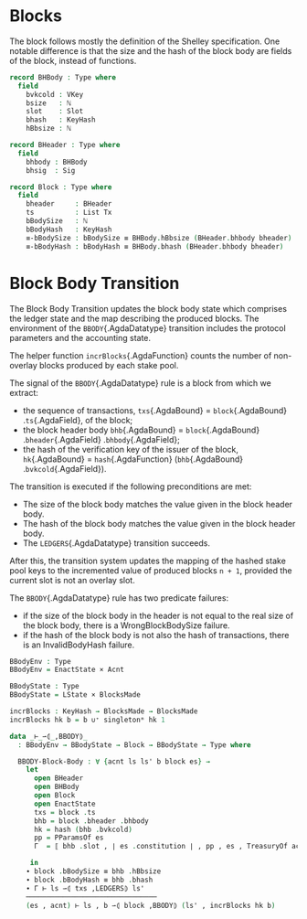 <!--
```agda
{-# OPTIONS --safe #-}
open import Ledger.Prelude
open import Ledger.Conway.Specification.Abstract
open import Ledger.Conway.Specification.Transaction
 
module Ledger.Conway.Specification.BlockBody
  (txs : _) (open TransactionStructure txs)
  (abs : AbstractFunctions txs) (open AbstractFunctions abs)
  where

open import Ledger.Conway.Specification.Enact govStructure
open import Ledger.Conway.Specification.Ledger txs abs
open import Ledger.Conway.Specification.Rewards txs abs
```
-->

# Blocks

The block follows mostly the definition of the Shelley specification. One
notable difference is that the size and the hash of the block body are fields
of the block, instead of functions.

```agda
record BHBody : Type where
  field
    bvkcold : VKey
    bsize   : ℕ
    slot    : Slot
    bhash   : KeyHash
    hBbsize : ℕ

record BHeader : Type where
  field
    bhbody : BHBody
    bhsig  : Sig

record Block : Type where
  field
    bheader     : BHeader
    ts          : List Tx
    bBodySize   : ℕ
    bBodyHash   : KeyHash
    ≡-bBodySize : bBodySize ≡ BHBody.hBbsize (BHeader.bhbody bheader)
    ≡-bBodyHash : bBodyHash ≡ BHBody.bhash (BHeader.bhbody bheader)
```

# Block Body Transition

The Block Body Transition updates the block body state which comprises the
ledger state and the map describing the produced blocks. The environment of the
`BBODY`{.AgdaDatatype} transition includes the protocol parameters and the accounting
state.

The helper function `incrBlocks`{.AgdaFunction} counts the number of
non-overlay blocks produced by each stake pool.

The signal of the `BBODY`{.AgdaDatatype} rule is a block from which we extract:
* the sequence of transactions, `txs`{.AgdaBound} = `block`{.AgdaBound} .`ts`{.AgdaField}, of the block;
* the block header body `bhb`{.AgdaBound} = `block`{.AgdaBound} .`bheader`{.AgdaField} .`bhbody`{.AgdaField};
* the hash of the verification key of the issuer of the block, `hk`{.AgdaBound} = `hash`{.AgdaFunction} (`bhb`{.AgdaBound} .`bvkcold`{.AgdaField}).

The transition is executed if the following preconditions are met:
* The size of the block body matches the value given in the block header body.
* The hash of the block body matches the value given in the block header body.
* The `LEDGERS`{.AgdaDatatype} transition succeeds.

After this, the transition system updates the mapping of the hashed stake pool
keys to the incremented value of produced blocks `n + 1`, provided the current
slot is not an overlay slot.

The `BBODY`{.AgdaDatatype} rule has two predicate failures:
* if the size of the block body in the header is not equal to the real size of
  the block body, there is a WrongBlockBodySize failure.
* if the hash of the block body is not also the hash of transactions, there is
  an InvalidBodyHash failure.

```agda
BBodyEnv : Type
BBodyEnv = EnactState × Acnt

BBodyState : Type
BBodyState = LState × BlocksMade

incrBlocks : KeyHash → BlocksMade → BlocksMade
incrBlocks hk b = b ∪⁺ singletonᵐ hk 1

data _⊢_⇀⦇_,BBODY⦈_
  : BBodyEnv → BBodyState → Block → BBodyState → Type where

  BBODY-Block-Body : ∀ {acnt ls ls' b block es} →
    let
      open BHeader
      open BHBody
      open Block
      open EnactState
      txs = block .ts
      bhb = block .bheader .bhbody
      hk = hash (bhb .bvkcold)
      pp = PParamsOf es
      Γ  = ⟦ bhb .slot , ∣ es .constitution ∣ , pp , es , TreasuryOf acnt ⟧

     in
    ∙ block .bBodySize ≡ bhb .hBbsize
    ∙ block .bBodyHash ≡ bhb .bhash
    ∙ Γ ⊢ ls ⇀⦇ txs ,LEDGERS⦈ ls'
    ────────────────────────────────
    (es , acnt) ⊢ ls , b ⇀⦇ block ,BBODY⦈ (ls' , incrBlocks hk b)
```
